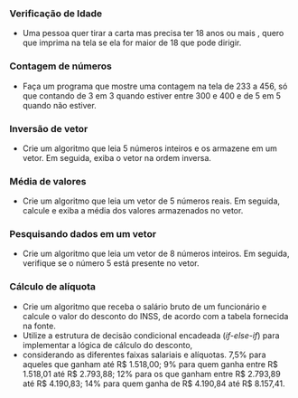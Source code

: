 ### Verificação de Idade
- Uma pessoa quer tirar a carta mas precisa ter 18 anos ou mais , quero que imprima na tela se ela for maior de 18 que pode dirigir.

### Contagem de números
- Faça um programa que mostre uma contagem na tela de 233 a 456, só que contando de 3 em 3 quando estiver entre 300 e 400 e de 5 em 5 quando não estiver.

### Inversão de vetor
- Crie um algoritmo que leia 5 números inteiros e os armazene em um vetor. Em seguida, exiba o vetor na ordem inversa.

### Média de valores 
- Crie um algoritmo que leia um vetor de 5 números reais. Em seguida, calcule e exiba a média dos valores armazenados no vetor.

### Pesquisando dados em um vetor 
- Crie um algoritmo que leia um vetor de 8 números inteiros. Em seguida, verifique se o número 5 está presente no vetor. 

### Cálculo de alíquota 
- Crie um algoritmo que receba o salário bruto de um funcionário e calcule o valor do desconto do INSS, de acordo com a tabela fornecida na fonte. 
- Utilize a estrutura de decisão condicional encadeada (_if-else-if_) para implementar a lógica de cálculo do desconto, 
- considerando as diferentes faixas salariais e alíquotas.
    7,5% para aqueles que ganham até R$ 1.518,00; 
    9% para quem ganha entre R$ 1.518,01 até R$ 2.793,88; 
    12% para os que ganham entre R$ 2.793,89 até R$ 4.190,83;
    14% para quem ganha de R$ 4.190,84 até R$ 8.157,41.
